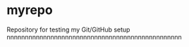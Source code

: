 # myrepo
Repository for testing my Git/GitHub setup
nnnnnnnnnnnnnnnnnnnnnnnnnnnnnnnnnnnnnnnnnnnnnnnn
